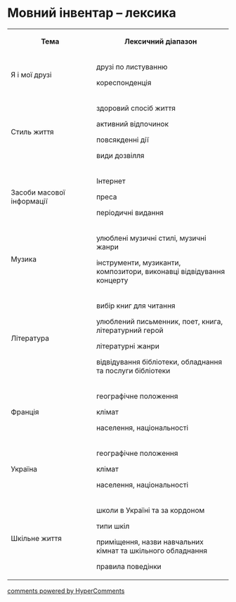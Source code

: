 <div id="hypercomments_widget" class="js-hypercomments-widget invisible"></div>

# Мовний інвентар – лексика

<table>
<tbody>
<tr>
<td style="text-align: center;" width="245">
<p><strong>Тема</strong></p>
</td>
<td style="text-align: center;" width="415">
<p><strong>Лексичний діапазон</strong></p>
</td>
</tr>
<tr>
<td width="245">
<p>Я і мої друзі</p>
</td>
<td width="415">
<p>друзі по листуванню</p>
<p>кореспонденція</p>
</td>
</tr>
<tr>
<td width="245">
<p>Стиль життя</p>
</td>
<td width="415">
<p>здоровий спосіб життя</p>
<p>активний відпочинок</p>
<p>повсякденні дії</p>
<p>види дозвілля</p>
</td>
</tr>
<tr>
<td width="245">
<p>Засоби масової інформації</p>
</td>
<td width="415">
<p>Інтернет</p>
<p>преса</p>
<p>періодичні видання</p>
</td>
</tr>
<tr>
<td width="245">
<p>Музика</p>
</td>
<td width="415">
<p>улюблені музичні стилі, музичні жанри</p>
<p>інструменти, музиканти, композитори, виконавці відвідування концерту</p>
</td>
</tr>
<tr>
<td width="245">
<p>Література</p>
</td>
<td width="415">
<p>вибір книг для читання</p>
<p>улюблений письменник, поет, книга, літературний герой</p>
<p>літературні жанри</p>
<p>відвідування бібліотеки, обладнання та послуги бібліотеки</p>
</td>
</tr>
<tr>
<td width="245">
<p>Франція</p>
</td>
<td width="415">
<p>географічне положення</p>
<p>клімат</p>
<p>населення, національності</p>
</td>
</tr>
<tr>
<td width="245">
<p>Україна</p>
</td>
<td width="415">
<p>географічне положення</p>
<p>клімат</p>
<p>населення, національності</p>
</td>
</tr>
<tr>
<td width="245">
<p>Шкільне життя</p>
</td>
<td width="415">
<p>школи в Україні та за кордоном</p>
<p>типи шкіл</p>
<p>приміщення, назви навчальних кімнат та шкільного обладнання</p>
<p>правила поведінки</p>
</td>
</tr>
</tbody>
</table>

<div class="js-hypercomments-container">
    <a href="http://hypercomments.com" class="hc-link" title="comments widget">comments powered by HyperComments</a>
</div>